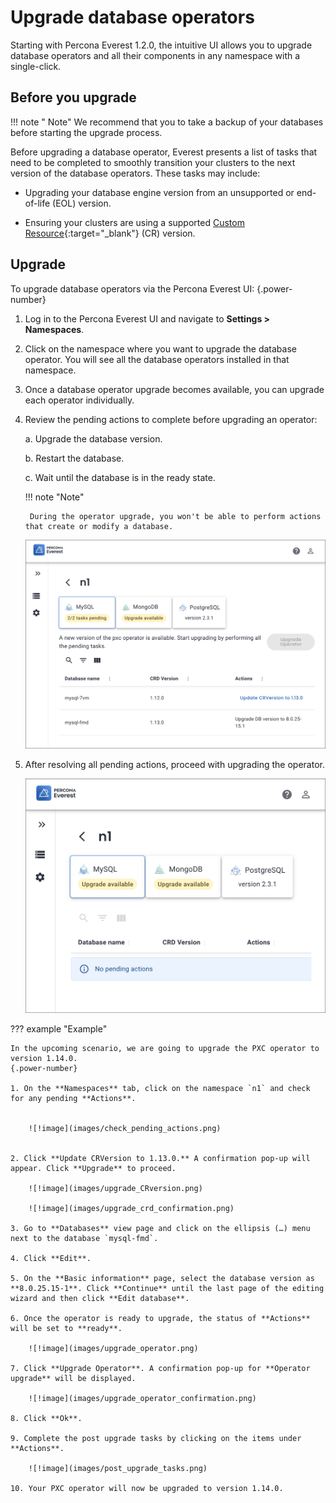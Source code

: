 # Upgrade database operators

Starting with Percona Everest 1.2.0, the intuitive UI allows you to upgrade database operators and all their components in any namespace with a single-click.

## Before you upgrade

!!! note " Note"
    We recommend that you to take a backup of your databases before starting the upgrade process.

Before upgrading a database operator, Everest presents a list of tasks that need to be completed to smoothly transition your clusters to the next version of the database operators. These tasks may include:

- Upgrading your database engine version from an unsupported or end-of-life (EOL) version.

- Ensuring your clusters are using a supported [Custom Resource](https://ibm.github.io/kubernetes-operators/lab1/#:~:text=A%20CRD%20defines%20Custom%20Resources,store%20and%20retrieve%20structured%20data.){:target="_blank"} (CR) version.




## Upgrade

To upgrade database operators via the Percona Everest UI:
{.power-number}

1. Log in to the Percona Everest UI and navigate to <i class="uil uil-cog"></i> **Settings > Namespaces**.

2. Click on the namespace where you want to upgrade the database operator. You will see all the database operators installed in that namespace.


3. Once a database operator upgrade becomes available, you can upgrade each operator individually.


4. Review the pending actions to complete before upgrading an operator:

      a. Upgrade the database version.

      b. Restart the database.

      c. Wait until the database is in the ready state.

    !!! note "Note"

        During the operator upgrade, you won't be able to perform actions that create or modify a database.

    ![!image](images/operator_upgrade_pending.png)


5. After resolving all pending actions, proceed with upgrading the operator.



    ![!image](images/db_operator_upgrade.png)


??? example "Example"

    In the upcoming scenario, we are going to upgrade the PXC operator to version 1.14.0.
    {.power-number}

    1. On the **Namespaces** tab, click on the namespace `n1` and check for any pending **Actions**.


        ![!image](images/check_pending_actions.png)


    2. Click **Update CRVersion to 1.13.0.** A confirmation pop-up will appear. Click **Upgrade** to proceed.

        ![!image](images/upgrade_CRversion.png)

        ![!image](images/upgrade_crd_confirmation.png)

    3. Go to **Databases** view page and click on the ellipsis (…) menu next to the database `mysql-fmd`.

    4. Click **Edit**.

    5. On the **Basic information** page, select the database version as **8.0.25.15-1**. Click **Continue** until the last page of the editing wizard and then click **Edit database**.

    6. Once the operator is ready to upgrade, the status of **Actions** will be set to **ready**.

        ![!image](images/upgrade_operator.png)

    7. Click **Upgrade Operator**. A confirmation pop-up for **Operator upgrade** will be displayed.

        ![!image](images/upgrade_operator_confirmation.png)

    8. Click **Ok**.

    9. Complete the post upgrade tasks by clicking on the items under **Actions**.

        ![!image](images/post_upgrade_tasks.png)

    10. Your PXC operator will now be upgraded to version 1.14.0.









